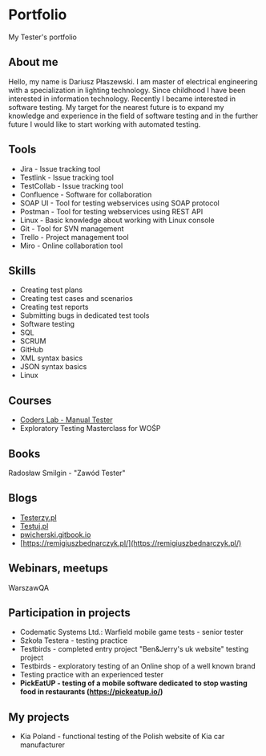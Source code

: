 # Portfolio
My Tester's portfolio

## About me
Hello, my name is Dariusz Płaszewski. I am master of electrical engineering with a specialization in lighting technology. Since childhood I have been interested in information technology. Recently I became interested in software testing. My target for the nearest future is to expand my knowledge and experience in the field of software testing and in the further future I would like to start working with automated testing.

## Tools
* Jira - Issue tracking tool
* Testlink - Issue tracking tool
* TestCollab - Issue tracking tool
* Confluence - Software for collaboration
* SOAP UI - Tool for testing webservices using SOAP protocol
* Postman - Tool for testing webservices using REST API
* Linux - Basic knowledge about working with Linux console
* Git - Tool for SVN management
* Trello - Project management tool
* Miro - Online collaboration tool

## Skills
* Creating test plans
* Creating test cases and scenarios
* Creating test reports
* Submitting bugs in dedicated test tools
* Software testing
* SQL
* SCRUM
* GitHub
* XML syntax basics
* JSON syntax basics
* Linux

## Courses
* [Coders Lab - Manual Tester](http://www.coderslab.pl)
* Exploratory Testing Masterclass for WOŚP

## Books
Radosław Smilgin - "Zawód Tester" 

## Blogs
* [Testerzy.pl](http://www.testerzy.pl)
* [Testuj.pl](http://www.testuj.pl)
* [pwicherski.gitbook.io](http://pwicherski.gitbook.io)
* [https://remigiuszbednarczyk.pl/](https://remigiuszbednarczyk.pl/)

## Webinars, meetups
WarszawQA

## Participation in projects
* Codematic Systems Ltd.: Warfield mobile game tests - senior tester
* Szkoła Testera - testing practice
* Testbirds - completed entry project "Ben&Jerry's uk website" testing project
* Testbirds - exploratory testing of an Online shop of a well known brand
* Testing practice with an experienced tester
* **PickEatUP - testing of a mobile software dedicated to stop wasting food in restaurants (https://pickeatup.io/)**

## My projects
* Kia Poland - functional testing of the Polish website of Kia car manufacturer
